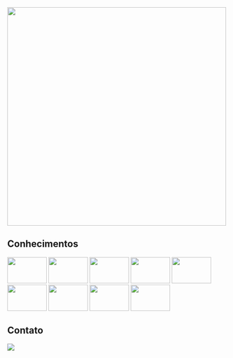 <div>
<a href="https://github.com/lorenzotsouza/github-readme-stats">
  <img align="center" width="500" src="https://github-readme-stats.vercel.app/api/top-langs/?username=lorenzotsouza&layout=compact&theme=dracula&langs_count=10">
</a> 
</div>
 
## Conhecimentos
<img src="https://cdn.jsdelivr.net/gh/devicons/devicon/icons/html5/html5-plain-wordmark.svg" width="90" height="60" style="max-width:100%;"></img>
<img src="https://cdn.jsdelivr.net/gh/devicons/devicon/icons/css3/css3-plain-wordmark.svg" width="90" height="60" style="max-width:100%;"></img>
<img src="https://cdn.jsdelivr.net/gh/devicons/devicon/icons/javascript/javascript-plain.svg" width="90" height="60" style="max-width:100%;"></img>
<img src="https://cdn.jsdelivr.net/gh/devicons/devicon/icons/git/git-plain-wordmark.svg" width="90" height="60" style="max-width:100%;"></img>
<img src="https://cdn.jsdelivr.net/gh/devicons/devicon/icons/python/python-original-wordmark.svg" width="90" height="60" style="max-width:100%;"></img>
<img src="https://cdn.jsdelivr.net/gh/devicons/devicon/icons/jira/jira-original-wordmark.svg" width="90" height="60" style="max-width:100%;"></img>
<img src="https://cdn.jsdelivr.net/gh/devicons/devicon/icons/ubuntu/ubuntu-plain-wordmark.svg" width="90" height="60" style="max-width:100%;"></img>
<img src="https://cdn.jsdelivr.net/gh/devicons/devicon/icons/mysql/mysql-original-wordmark.svg" width="90" height="60" style="max-width:100%;"></img>
<img src="https://cdn.jsdelivr.net/gh/devicons/devicon/icons/amazonwebservices/amazonwebservices-plain-wordmark.svg" width="90" height="60" style="max-width:100%;"></img>

## Contato
<a href="https://www.linkedin.com/in/lorenzotsouza/">
<img href="https://www.linkedin.com/in/lorenzotsouza/" src="https://img.shields.io/badge/LinkedIn-0077B5?style=for-the-badge&logo=linkedin&logoColor=white" style="max-width:100%;"></img>
</a>
